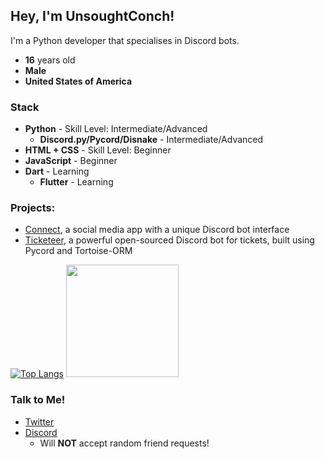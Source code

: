 ## Hey, I'm UnsoughtConch!

I'm a Python developer that specialises in Discord bots. 
- **16** years old
- **Male**
- **United States of America**

### Stack
- **Python** - Skill Level: Intermediate/Advanced
  - **Discord.py/Pycord/Disnake** - Intermediate/Advanced
- **HTML + CSS** - Skill Level: Beginner
- **JavaScript** - Beginner
- **Dart** - Learning
  - **Flutter** - Learning

### Projects:
- [Connect](https://connect.twisea.net), a social media app with a unique Discord bot interface
- [Ticketeer](https://github.com/ConchDev/Ticketeer), a powerful open-sourced Discord bot for tickets, built using Pycord and Tortoise-ORM

[![Top Langs](https://github-readme-stats.vercel.app/api/top-langs/?username=ConchDev&exclude_repo=github-readme-stats,anuraghazra.github.io)](https://github.com/anuraghazra/github-readme-stats) <img height="180em" src="https://github-readme-stats.vercel.app/api?username=ConchDev&show_icons=true&hide_border=true&&count_private=true&include_all_commits=true" />

### Talk to Me!

- [Twitter](https://twitter.com/UnsoughtConch)
- [Discord](https://discord.com/user/579041484796461076)
  - Will __NOT__ accept random friend requests!
